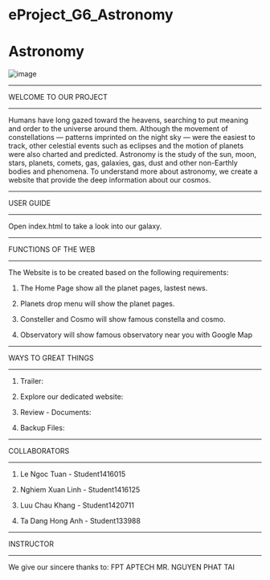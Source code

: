 # eProject_G6_Astronomy

# Astronomy

![image](https://user-images.githubusercontent.com/122278903/211462688-8e79238b-56b5-40eb-831d-c176af56a742.png)


*************************************
WELCOME TO OUR PROJECT
*************************************

Humans have long gazed toward the heavens, searching to put meaning and order to the universe around them. Although the movement of constellations — patterns imprinted on the night sky — were the easiest to track, other celestial events such as eclipses and the motion of planets were also charted and predicted.
Astronomy is the study of the sun, moon, stars, planets, comets, gas, galaxies, gas, dust and other non-Earthly bodies and phenomena.
To understand more about astronomy, we create a website that provide the deep information about our cosmos. 

*************************************
USER GUIDE
*************************************

Open index.html to take a look into our galaxy.

*************************************
FUNCTIONS OF THE WEB
*************************************

The Website is to be created based on the following requirements:

1) The Home Page show all the planet pages, lastest news.

2) Planets drop menu will show the planet pages.

3) Consteller and Cosmo will show famous constella and cosmo.

4) Observatory will show famous observatory near you with Google Map

*************************************
WAYS TO GREAT THINGS
*************************************

1) Trailer: 

2) Explore our dedicated website: 

3) Review - Documents: 

4) Backup Files: 

*************************************
COLLABORATORS
*************************************

1) Le Ngoc Tuan - Student1416015

2) Nghiem Xuan Linh - Student1416125

3) Luu Chau Khang - Student1420711

3) Ta Dang Hong Anh - Student133988

*************************************
INSTRUCTOR
*************************************
We give our sincere thanks to:
FPT APTECH
MR. NGUYEN PHAT TAI
